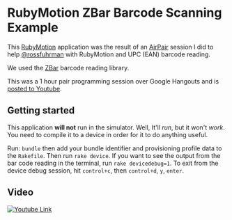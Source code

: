# RubyMotion ZBar Barcode Scanning Example

This [RubyMotion](http://www.rubymotion.com) application was the result of an [AirPair](http://www.airpair.com/) session I did to help [@rossfuhrman](https://twitter.com/rossfuhrman) with RubyMotion and UPC (EAN) barcode reading.

We used the [ZBar](http://sourceforge.net/projects/zbar/?source=dlp) barcode reading library.

This was a 1 hour pair programming session over Google Hangouts and is [posted to Youtube](http://www.youtube.com/watch?v=YWU6NcMdO-Y).

## Getting started

This application **will not** run in the simulator. Well, It'll *run*, but it won't *work*. You need to compile it to a device in order	 for it to do anything useful.

Run: `bundle` then add your bundle identifier and provisioning profile data to the `Rakefile`. Then run `rake device`. If you want to see the output from the bar code reading in the terminal, run `rake devicedebug=1`. To exit from the device debug session, hit `control+c`, then `control+d`, `y`, `enter`.

## Video

[![Youtube Link](http://i.ytimg.com/vi/YWU6NcMdO-Y/0.jpg)](http://www.youtube.com/watch?v=YWU6NcMdO-Y)
